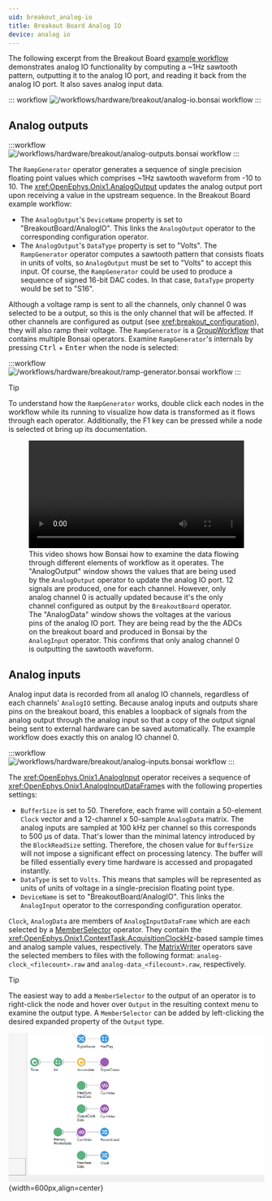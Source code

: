 ```yaml
---
uid: breakout_analog-io
title: Breakout Board Analog IO
device: analog io
---
```


The following excerpt from the Breakout Board [example workflow](xref:breakout_workflow) demonstrates analog
IO functionality by computing a ~1Hz sawtooth pattern, outputting it to the analog IO port, and
reading it back from the analog IO port. It also saves analog input data.

::: workflow
![/workflows/hardware/breakout/analog-io.bonsai workflow](../../../workflows/hardware/breakout/analog-io.bonsai)
:::

## Analog outputs
:::workflow
![/workflows/hardware/breakout/analog-outputs.bonsai workflow](../../../workflows/hardware/breakout/analog-outputs.bonsai)
:::

The `RampGenerator` operator generates a sequence of single precision floating point values which
comprises ~1Hz sawtooth waveform from -10 to 10. The <xref:OpenEphys.Onix1.AnalogOutput> updates the
analog output port upon receiving a value in the upstream sequence. In the Breakout Board example
workflow:

- The `AnalogOutput`'s `DeviceName` property is set to "BreakoutBoard/AnalogIO". This links the
  `AnalogOutput` operator to the corresponding configuration operator. 
- The `AnalogOutput`'s `DataType` property is set to "Volts". The `RampGenerator` operator computes
  a sawtooth pattern that consists floats in units of volts, so `AnalogOutput` must be set
  to "Volts" to accept this input. Of course, the `RampGenerator` could be used to produce a
  sequence of signed 16-bit DAC codes. In that case, `DataType` property would be set to "S16".

Although a voltage ramp is sent to all the channels, only channel 0 was selected to be a output, so
this is the only channel that will be affected. If other channels are configured as output (see
<xref:breakout_configuration>), they will also ramp their voltage. The `RampGenerator` is a
[GroupWorkflow](https://bonsai-rx.org/docs/articles/editor.html#workflow) that contains multiple
Bonsai operators. Examine `RampGenerator`'s internals by pressing <kbd>Ctrl</kbd> + <kbd>Enter</kbd>
when the node is selected:

:::workflow
![/workflows/hardware/breakout/ramp-generator.bonsai workflow](../../../workflows/hardware/breakout/ramp-generator.bonsai)
:::

> [!Tip]
> To understand how the <code>RampGenerator</code> works, double click each
> nodes in the workflow while its running to visualize how data is transformed
> as it flows through each operator. Additionally, the <kdb>F1</kdb> key can be
> pressed while a node is selected ot bring up its documentation.
> <figure>
>   <video width="100%" loop="true" controls="true"><source src="../../../images/hardware/breakout/analog-io.mp4" type="video/mp4"/></video>
>   <figcaption>
>     This video shows how Bonsai how to examine the data flowing through
>     different elements of workflow as it operates. The "AnalogOutput" window
>     shows the values that are being used by the <code>AnalogOutput</code>
>     operator to update the analog IO port. 12 signals are produced, one for each
>     channel.  However, only analog channel 0 is actually updated because it's
>     the only channel configured as output by the <code>BreakoutBoard</code>
>     operator. The "AnalogData" window shows the voltages at the various pins of
>     the analog IO port. They are being read by the the ADCs on the breakout
>     board and produced in Bonsai by the <code>AnalogInput</code> operator. This
>     confirms that only analog channel 0 is outputting the sawtooth waveform.
>   </figcaption>
> </figure>

## Analog inputs
Analog input data is recorded from all analog IO channels, regardless of each channels'
<code>AnalogIO</code> setting. Because analog inputs and outputs share pins on the breakout board,
this enables a loopback of signals from the analog output through the analog input so that a copy of
the output signal being sent to external hardware can be saved automatically. The example workflow
does exactly this on analog IO channel 0.

:::workflow
![/workflows/hardware/breakout/analog-inputs.bonsai workflow](../../../workflows/hardware/breakout/analog-inputs.bonsai)
:::

The <xref:OpenEphys.Onix1.AnalogInput> operator receives a sequence of
<xref:OpenEphys.Onix1.AnalogInputDataFrame>s with the following properties settings:

- `BufferSize` is set to 50. Therefore, each frame will contain a 50-element
  `Clock` vector and a 12-channel x 50-sample `AnalogData` matrix. The analog inputs are sampled at
  100 kHz per channel so this corresponds to 500 µs of data. That's lower than the minimal latency
  introduced by the `BlockReadSize` setting. Therefore, the chosen value for  `BufferSize` will not
  impose a significant effect on processing latency. The buffer will be filled essentially every
  time hardware is accessed and propagated instantly.
- `DataType` is set to `Volts`. This means that samples will be represented as
  units of units of voltage in a single-precision floating point type.
- `DeviceName` is set to "BreakoutBoard/AnalogIO". This links the `AnalogInput`
  operator to the corresponding configuration operator. 

`Clock`, `AnalogData` are members of `AnalogInputDataFrame` which are each selected by a
[MemberSelector](xref:Bonsai.Expressions.MemberSelectorBuilder) operator. They contain the
<xref:OpenEphys.Onix1.ContextTask.AcquisitionClockHz>-based sample times and analog sample values,
respectively. The [MatrixWriter](xref:Bonsai.Dsp.MatrixWriter) operators save the selected members
to files with the following format: `analog-clock_<filecount>.raw` and
`analog-data_<filecount>.raw`, respectively. 

> [!Tip]
> The easiest way to add a `MemberSelector` to the output of an operator is to right-click the node and hover over
> `Output` in the resulting context menu to examine the output type. A <code>MemberSelector</code> can be added by
> left-clicking the desired expanded property of the `Output` type.
>
> ![Add a MemberSelector](../../../images/hardware/breakout/add-member-selector.gif){width=600px,align=center}

